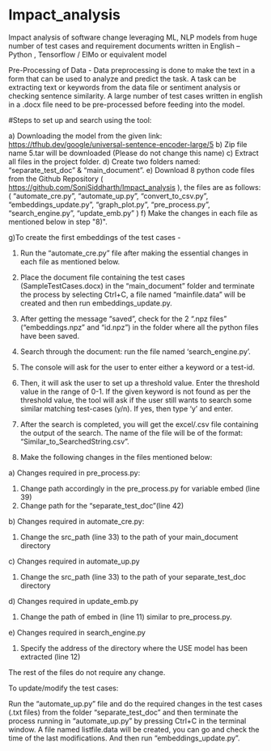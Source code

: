 # Impact_analysis
Impact analysis of software change leveraging ML, NLP models from huge number of test cases and requirement documents written in English – Python , Tensorflow / ElMo or equivalent model

Pre-Processing of Data - Data preprocessing is done to make the text in a form that can be used to analyze and predict the task. A task can be extracting text or keywords from the data file or sentiment analysis or checking sentence similarity. A large number of test cases written in english in a .docx file need to be pre-processed before feeding into the model.

#Steps to set up and search using the tool:

a) Downloading the model from the given link:
https://tfhub.dev/google/universal-sentence-encoder-large/5
b) Zip file name 5.tar will be downloaded (Please do not change this name)
c) Extract all files in the project folder.
d) Create two folders named: “separate_test_doc” & “main_document”.
e) Download 8 python code files from the Github Repository ( https://github.com/SoniSiddharth/Impact_analysis ), the files are as follows: ( “automate_cre.py”, “automate_up.py”, “convert_to_csv.py”, “embeddings_update.py”, “graph_plot.py”, “pre_process.py”, “search_engine.py”, “update_emb.py” )
f) Make the changes in each file as mentioned below in step "8)".

g)To create the first embeddings of the test cases - 

  1) Run the “automate_cre.py” file after making the essential changes in each file as mentioned below.
  
  2) Place the document file containing the test cases (SampleTestCases.docx) in the “main_document” folder and terminate the process by selecting Ctrl+C, a file named “mainfile.data” will be created and then run embeddings_update.py.
  
  3) After getting the message “saved”, check for the 2 “.npz files” (“embeddings.npz” and “id.npz”) in the folder where all the python files have been saved.
  
  4) Search through the document: run the file named ‘search_engine.py’.
  
  5) The console will ask for the user to enter either a keyword or a test-id.
  
  6) Then, it will ask the user to set up a threshold value. Enter the threshold value in the range of 0-1. 
If the given keyword is not found as per the threshold value, the tool will ask if the user still wants to search some similar matching test-cases (y/n). If yes, then type ‘y’ and enter. 

  7) After the search is completed, you will get the excel/.csv file containing the output of the search. The name of the file will be of the format: “Similar_to_SearchedString.csv”.

  8) Make the following changes in the files mentioned below:

a) Changes required in pre_process.py: 
  1) Change path accordingly in the pre_process.py for variable embed (line 39)
  2) Change path for the “separate_test_doc”(line 42)

b) Changes required in automate_cre.py:
  1) Change the src_path (line 33) to the path of your main_document directory

c) Changes required in automate_up.py
  1) Change the src_path (line 33) to the path of your separate_test_doc directory

d) Changes required in update_emb.py
  1) Change the path of embed in (line 11) similar to pre_process.py.
  
e) Changes required in search_engine.py
  1) Specify the address of the directory where the USE model has been extracted (line 12) 

The rest of the files do not require any change.

To update/modify the test cases:

Run the “automate_up.py” file and do the required changes in the test cases (.txt files) from the folder “separate_test_doc” and then terminate the process running in “automate_up.py” by pressing Ctrl+C in the terminal window. A file named listfile.data will be created, you can go and check the time of the last modifications. And then run “embeddings_update.py”.
